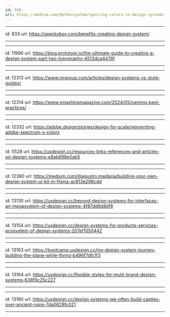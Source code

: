 ```yaml
---
id: 558
url: https://medium.com/@ethersystem/speccing-colors-in-design-systems-f06e91ed9ca0
---
```


---
id: 833
url: https://speckyboy.com/benefits-creating-design-system/

---


---
id: 11996
url: https://blog.prototypr.io/the-ultimate-guide-to-creating-a-design-system-part-two-typography-4513dca4476f

---

---
id: 12313
url: https://www.nngroup.com/articles/design-systems-vs-style-guides/

---



---
id: 12314
url: https://www.smashingmagazine.com/2024/05/naming-best-practices/

---

---
id: 12332
url: https://adobe.design/stories/design-for-scale/reinventing-adobe-spectrum-s-colors

---



---
id: 5528
url: https://uxdesign.cc/resources-links-references-and-articles-on-design-systems-e8ab898e0ab5

---

---
id: 12380
url: https://medium.com/@agustin.maidana/building-your-own-design-system-ui-kit-in-figma-ac613e298cdd

---


---
id: 13130
url: https://uxdesign.cc/beyond-design-systems-for-interfaces-an-megasystem-of-design-systems-4f87dd6d8df8

---

---
id: 13154
url: https://uxdesign.cc/design-systems-for-products-services-ecosystem-of-design-systems-207ef1050442

---

---
id: 13163
url: https://bootcamp.uxdesign.cc/my-design-system-journey-building-the-plane-while-flying-b496f7dfc1f3

---

---
id: 13164
url: https://uxdesign.cc/flexible-styles-for-multi-brand-design-systems-638f9c25c227

---

---
id: 13180
url: https://uxdesign.cc/design-systems-we-often-build-castles-over-ancient-ruins-7da0628fc021

---
